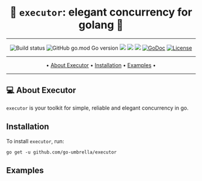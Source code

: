 <div align="center">

# 🚀 `executor`: elegant concurrency for golang 🚀

</div>

---

<div align="center">

![Build status](https://github.com/go-umbrella/executor/actions/workflows/build.yml/badge.svg)
![GitHub go.mod Go version](https://img.shields.io/github/go-mod/go-version/go-umbrella/executor)
<a title="Release" target="_blank" href="https://github.com/go-umbrella/executor/releases"><img src="https://img.shields.io/github/v/release/go-umbrella/executor"></a>
<a title="Codecov" target="_blank" href="https://codecov.io/gh/go-umbrella/executor"><img src="https://codecov.io/gh/go-umbrella/executor/branch/main/graph/badge.svg"/></a>
<a title="Go Report Card" target="_blank" href="https://goreportcard.com/report/github.com/go-umbrella/executor"><img src="https://goreportcard.com/badge/github.com/go-umbrella/executor"/></a>
[![GoDoc](https://pkg.go.dev/badge/github.com/go-umbrella/executor)](https://pkg.go.dev/github.com/go-umbrella/executor)
[![License](https://img.shields.io/badge/License-MIT-blue.svg)](https://github.com/go-umbrella/executor/blob/main/LICENSE)

</div>

---

<p align="center">
 • <a href="#-about-executor">About Executor</a> •
 <a href="#-installation">Installation</a> •
 <a href="#-examples">Examples</a> •
</p>

---

## 💻 About Executor

`executor` is your toolkit for simple, reliable and elegant concurrency in go.

## Installation

To install `executor`, run:

```
go get -u github.com/go-umbrella/executor
```

## Examples
